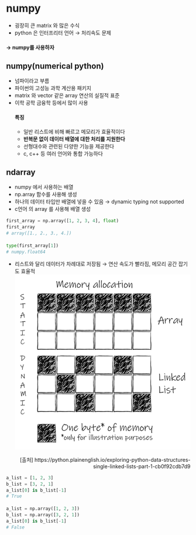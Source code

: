 # numpy
* 굉장히 큰 matrix 와 많은 수식
* python 은 인터프리터 언어 $\rightarrow$ 처리속도 문제

#### $\rightarrow$ numpy를 사용하자
## numpy(numerical python)
* 넘파이라고 부름
* 파이썬의 고성능 과학 계산용 패키지
* matrix 와 vector 같은 array 연산의 실질적 표준
* 이학 공학 금융학 등에서 많이 사용
  #### 특징
  * 일반 리스트에 비해 빠르고 메모리가 효율적이다
  * **반복문 없이 데이터 배열에 대한 처리를 지원한다**
  * 선형대수와 관련된 다양한 기능을 제공한다
  * c, c++ 등 여러 언어와 통합 가능하다

## ndarray
* numpy 에서 사용하는 배열
* np.array 함수를 사용해 생성
* 하나의 데이터 타입만 배열에 넣을 수 있음 $\rightarrow$ dynamic typing not supported 
* c언어 의 array 를 사용해 배열 생성
```python
first_array = np.array([1, 2, 3, 4], float)
first_array
# array([1., 2., 3., 4.])

type(first_array[1])
# numpy.float64
```
* 리스트와 달리 데이터가 차례대로 저장됨 $\rightarrow$ 연산 속도가 빨라짐, 메모리 공간 잡기도 효율적
![img](images/difference_between_list_and_array.webp)
<div style="text-align: right"> [출처] https://python.plainenglish.io/exploring-python-data-structures-single-linked-lists-part-1-cb0f92cdb7d9 </div>

```python
a_list = [1, 2, 3]
b_list = [3, 2, 1]
a_list[0] is b_list[-1]
# True

a_list = np.array([1, 2, 3])
b_list = np.array([3, 2, 1])
a_list[0] is b_list[-1]
# False
```